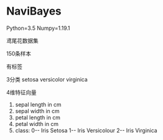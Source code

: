 # NaviBayes

Python=3.5
Numpy=1.19.1

鸢尾花数据集

150条样本

有标签

3分类	setosa	versicolor	virginica

4维特征向量 
1. sepal length in cm
2. sepal width in cm
3. petal length in cm
4. petal width in cm
5. class:
    0-- Iris Setosa
    1-- Iris Versicolour
    2-- Iris Virginica
